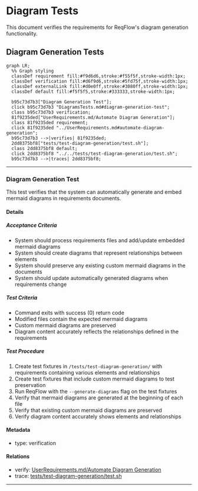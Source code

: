# Diagram Tests

This document verifies the requirements for ReqFlow's diagram generation functionality.

## Diagram Generation Tests
```mermaid
graph LR;
  %% Graph styling
  classDef requirement fill:#f9d6d6,stroke:#f55f5f,stroke-width:1px;
  classDef verification fill:#d6f9d6,stroke:#5fd75f,stroke-width:1px;
  classDef externalLink fill:#d0e0ff,stroke:#3080ff,stroke-width:1px;
  classDef default fill:#f5f5f5,stroke:#333333,stroke-width:1px;

  b95c73d7b3["Diagram Generation Test"];
  click b95c73d7b3 "DiagramsTests.md#diagram-generation-test";
  class b95c73d7b3 verification;
  81f9235ded["UserRequirements.md/Automate Diagram Generation"];
  class 81f9235ded requirement;
  click 81f9235ded "../UserRequirements.md#automate-diagram-generation";
  b95c73d7b3 -->|verifies| 81f9235ded;
  2dd8375bf8["tests/test-diagram-generation/test.sh"];
  class 2dd8375bf8 default;
  click 2dd8375bf8 "../../tests/test-diagram-generation/test.sh";
  b95c73d7b3 -->|traces| 2dd8375bf8;
```

---

### Diagram Generation Test

This test verifies that the system can automatically generate and embed mermaid diagrams in requirements documents.

#### Details 

##### Acceptance Criteria
- System should process requirements files and add/update embedded mermaid diagrams
- System should create diagrams that represent relationships between elements
- System should preserve any existing custom mermaid diagrams in the documents
- System should update automatically generated diagrams when requirements change

##### Test Criteria
- Command exits with success (0) return code
- Modified files contain the expected mermaid diagrams
- Custom mermaid diagrams are preserved 
- Diagram content accurately reflects the relationships defined in the requirements

##### Test Procedure
1. Create test fixtures in `/tests/test-diagram-generation/` with requirements containing various elements and relationships
2. Create test fixtures that include custom mermaid diagrams to test preservation
3. Run ReqFlow with the `--generate-diagrams` flag on the test fixtures
4. Verify that mermaid diagrams are generated at the beginning of each file
5. Verify that existing custom mermaid diagrams are preserved
6. Verify diagram content accurately shows elements and relationships

#### Metadata
  * type: verification

#### Relations
  * verify: [UserRequirements.md/Automate Diagram Generation](../UserRequirements.md#automate-diagram-generation)
  * trace: [tests/test-diagram-generation/test.sh](../../tests/test-diagram-generation/test.sh)

---